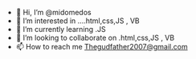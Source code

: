 - 👋 Hi, I’m @midomedos
- 👀 I’m interested in ....html,css,JS , VB
- 🌱 I’m currently learning .JS
- 💞️ I’m looking to collaborate on .html,css,JS , VB
- 📫 How to reach me Thegudfather2007@gmail.com

<!---
midomedos/midomedos is a ✨ special ✨ repository because its `README.md` (this file) appears on your GitHub profile.
You can click the Preview link to take a look at your changes.
--->
